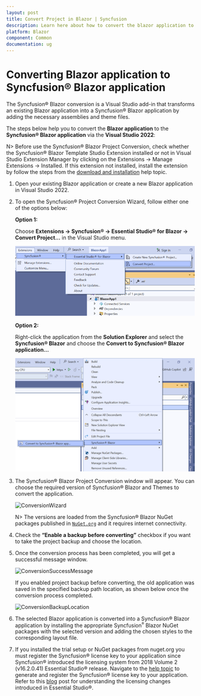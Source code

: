 ```yaml
---
layout: post
title: Convert Project in Blazor | Syncfusion
description: Learn here about how to convert the blazor application to Syncfusion Blazor application using Syncfusion Blazor Extension for Visual Studio.
platform: Blazor
component: Common
documentation: ug
---
```


# Converting Blazor application to Syncfusion® Blazor application

The Syncfusion® Blazor conversion is a Visual Studio add-in that transforms an existing Blazor application into a Syncfusion® Blazor application by adding the necessary assemblies and theme files.

The steps below help you to convert the **Blazor application** to the **Syncfusion® Blazor application** via the **Visual Studio 2022**:

N> Before use the Syncfusion® Blazor Project Conversion, check whether the Syncfusion® Blazor Template Studio Extension installed or not in Visual Studio Extension Manager by clicking on the Extensions -> Manage Extensions -> Installed. If this extension not installed, install the extension by follow the steps from the [download and installation](download-and-installation) help topic.

1. Open your existing Blazor application or create a new Blazor application in Visual Studio 2022.

2. To open the Syncfusion® Project Conversion Wizard, follow either one of the options below:

    **Option 1:**

    Choose **Extensions -> Syncfusion® -> Essential Studio® for Blazor -> Convert Project...** in the Visual Studio menu.

    ![ConversionMenu](images/ConversionMenu.png)

    **Option 2:**

    Right-click the application from the **Solution Explorer** and select the **Syncfusion® Blazor** and choose the **Convert to Syncfusion® Blazor application...**

    ![ConversionAddin](images/ConversionAddin.png)

3. The Syncfusion® Blazor Project Conversion window will appear. You can choose the required version of Syncfusion® Blazor and Themes to convert the application.

    ![ConversionWizard](images/Conversion.png)

    N> The versions are loaded from the Syncfusion® Blazor NuGet packages published in [`NuGet.org`](https://www.nuget.org/packages?q=Tags%3A%22blazor%22syncfusion) and it requires internet connectivity.

4. Check the **“Enable a backup before converting”** checkbox if you want to take the project backup and choose the location.

5. Once the conversion process has been completed, you will get a successful message window.

    ![ConversionSuccessMessage](images/ConversionSuccess.png)

    If you enabled project backup before converting, the old application was saved in the specified backup path location, as shown below once the conversion process completed.

    ![ConversionBackupLocation](images/Backuplocation.png)

6. The selected Blazor application is converted into a Syncfusion® Blazor application by installing the appropriate Syncfusion<sup style="font-size:70%">&reg;</sup> Blazor NuGet packages with the selected version and adding the chosen styles to the corresponding layout file.

7. If you installed the trial setup or NuGet packages from nuget.org you must register the Syncfusion® license key to your application since Syncfusion® introduced the licensing system from 2018 Volume 2 (v16.2.0.41) Essential Studio® release. Navigate to the [help topic](https://help.syncfusion.com/common/essential-studio/licensing/overview#how-to-generate-syncfusion-license-key) to generate and register the Syncfusion® license key to your application. Refer to this [blog](https://www.syncfusion.com/blogs/post/whats-new-in-2018-volume-2) post for understanding the licensing changes introduced in Essential Studio®.